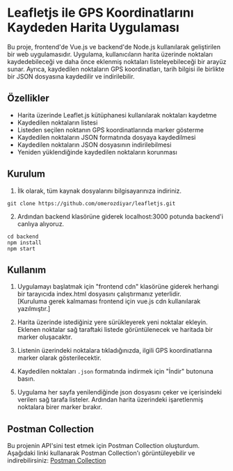 # Leafletjs ile GPS Koordinatlarını Kaydeden Harita Uygulaması

Bu proje, frontend'de Vue.js ve backend'de Node.js kullanılarak geliştirilen bir web uygulamasıdır. Uygulama, kullanıcıların harita üzerinde noktaları kaydedebileceği ve daha önce eklenmiş noktaları listeleyebileceği bir arayüz sunar. Ayrıca, kaydedilen noktaların GPS koordinatları, tarih bilgisi ile birlikte bir JSON dosyasına kaydedilir ve indirilebilir.

## Özellikler

- Harita üzerinde Leaflet.js kütüphanesi kullanılarak noktaları kaydetme
- Kaydedilen noktaların listesi
- Listeden seçilen noktanın GPS koordinatlarında marker gösterme
- Kaydedilen noktaların JSON formatında dosyaya kaydedilmesi
- Kaydedilen noktaların JSON dosyasının indirilebilmesi
- Yeniden yüklendiğinde kaydedilen noktaların korunması

## Kurulum

1. İlk olarak, tüm kaynak dosyalarını bilgisayarınıza indiriniz. 
```console
git clone https://github.com/omerozdiyar/leafletjs.git
```
2. Ardından backend klasörüne giderek localhost:3000 potunda backend'i canlıya alıyoruz.
```console
cd backend
npm install
npm start
```

## Kullanım

1. Uygulamayı başlatmak için "frontend cdn" klasörüne giderek herhangi bir tarayıcıda index.html dosyasını çalıştırmanız yeterlidir.</br> [Kuruluma gerek kalmaması frontend için vue.js cdn kullanılarak yazılmıştır.]
   
2. Harita üzerinde istediğiniz yere sürükleyerek yeni noktalar ekleyin. Eklenen noktalar sağ taraftaki listede görüntülenecek ve haritada bir marker oluşacaktır.

3. Listenin üzerindeki noktalara tıkladığınızda, ilgili GPS koordinatlarına marker olarak gösterilecektir.

4. Kaydedilen noktaları `.json` formatında indirmek için "İndir" butonuna basın.

5. Uygulama her sayfa yenilendiğinde json dosyasını çeker ve içerisindeki verilerı sağ tarafa listeler. Ardından harita üzerindeki işaretlenmiş noktalara birer marker bırakır.

## Postman Collection

Bu projenin API'sini test etmek için Postman Collection oluşturdum. Aşağıdaki linki kullanarak Postman Collection'ı görüntüleyebilir ve indirebilirsiniz: [Postman Collection](https://www.postman.com/solar-rocket-890449/workspace/samm-leafletjs/collection/28693450-97264675-3a98-4492-a0a9-d16388c94433?action=share&creator=28693450)
